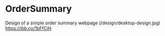 # OrderSummary
Design of  a simple order summary webpage 
(/design/desktop-design.jpg)
https://ibb.co/1bFfCjH

